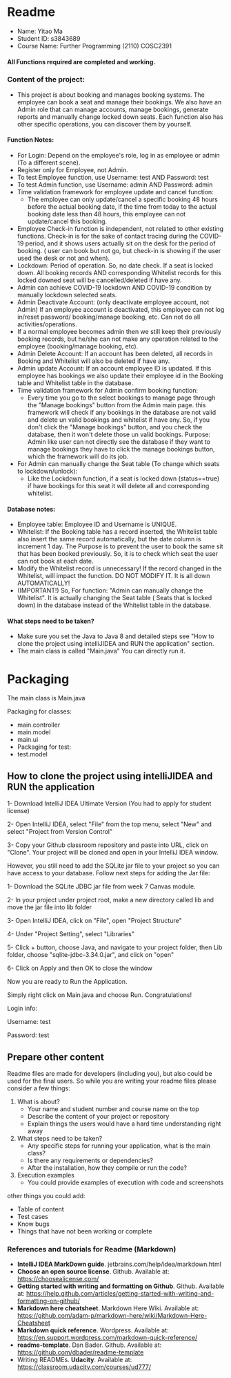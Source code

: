# Readme

- Name: Yitao Ma
- Student ID: s3843689
- Course Name: Further Programming (2110) COSC2391

#### All Functions required are completed and working.

### Content of the project:

- This project is about booking and manages booking systems. The employee can book a seat and manage their bookings. We
  also have an Admin role that can manage accounts, manage bookings, generate reports and manually change locked down
  seats. Each function also has other specific operations, you can discover them by yourself.

#### Function Notes:

- For Login: Depend on the employee's role, log in as employee or admin (To a different scene).
- Register only for Employee, not Admin.
- To test Employee function, use Username: test AND Password: test
- To test Admin function, use Username: admin AND Password: admin
- Time validation framework for employee update and cancel function:
    - The employee can only update/cancel a specific booking 48 hours before the actual booking date, if the time from
      today to the actual booking date less than 48 hours, this employee can not update/cancel this booking.
- Employee Check-in function is independent, not related to other existing functions. Check-in is for the sake of
  contact tracing during the COVID-19 period, and it shows users actually sit on the desk for the period of booking.
  ( user can book but not go, but check-in is showing if the user used the desk or not and when).
- Lockdown: Period of operation. So, no date check. If a seat is locked down. All booking records AND corresponding
  Whitelist records for this locked downed seat will be cancelled/deleted if have any.
- Admin can achieve COVID-19 lockdown AND COVID-19 condition by manually lockdown selected seats.
- Admin Deactivate Account: (only deactivate employee account, not Admin) If an employee account is deactivated, this
  employee can not log in/reset password/ booking/manage booking, etc. Can not do all activities/operations.
- If a normal employee becomes admin then we still keep their previously booking records, but he/she can not make any
  operation related to the employee (booking/manage booking, etc).
- Admin Delete Account: If an account has been deleted, all records in Booking and Whitelist will also be deleted if
  have any.
- Admin update Account: If an account employee ID is updated. If this employee has bookings we also update their
  employee id in the Booking table and Whitelist table in the database.
- Time validation framework for Admin confirm booking function:
    - Every time you go to the select bookings to manage page through the "Manage bookings" button from the Admin main
      page. this framework will check if any bookings in the database are not valid and delete un valid bookings and
      whitelist if have any. So, if you don't click the "Manage bookings" button, and you check the database, then it
      won't delete those un valid bookings. Purpose: Admin like user can not directly see the database if they want to
      manage bookings they have to click the manage bookings button, which the framework will do its job.
- For Admin can manually change the Seat table (To change which seats to lockdown/unlock):
    - Like the Lockdown function, if a seat is locked down (status==true) if have bookings for this seat it will delete
      all and corresponding whitelist.

#### Database notes:

- Employee table: Employee ID and Username is UNIQUE.
- Whitelist: If the Booking table has a record inserted, the Whitelist table also insert the same record automatically,
  but the date column is increment 1 day. The Purpose is to prevent the user to book the same sit that has been booked
  previously. So, it is to check which seat the user can not book at each date.
- Modify the Whitelist record is unnecessary! If the record changed in the Whitelist, will impact the function. DO NOT
  MODIFY IT. It is all down AUTOMATICALLY!
- (IMPORTANT!) So, For function: "Admin can manually change the Whitelist". It is actually changing the Seat table (
  Seats that is locked down) in the database instead of the Whitelist table in the database.

#### What steps need to be taken?

- Make sure you set the Java to Java 8 and detailed steps see
  "How to clone the project using intelliJIDEA and RUN the application" section.
- The main class is called "Main.java" You can directly run it.

# Packaging

The main class is Main.java

Packaging for classes:

- main.controller
- main.model
- main.ui
- Packaging for test:
- test.model

## How to clone the project using intelliJIDEA and RUN the application

1- Download IntelliJ IDEA Ultimate Version (You had to apply for student license)

2- Open IntelliJ IDEA, select "File" from the top menu, select "New" and select "Project from Version Control"

3- Copy your Github classroom repository and paste into URL, click on "Clone". Your project will be cloned and open in
your IntelliJ IDEA window.

However, you still need to add the SQLite jar file to your project so you can have access to your database. Follow next
steps for adding the Jar file:

1- Download the SQLite JDBC jar file from week 7 Canvas module.

2- In your project under project root, make a new directory called lib and move the jar file into lib folder

3- Open IntelliJ IDEA, click on "File", open "Project Structure"

4- Under "Project Setting", select "Libraries"

5- Click + button, choose Java, and navigate to your project folder, then Lib folder, choose "sqlite-jdbc-3.34.0.jar",
and click on "open"

6- Click on Apply and then OK to close the window

Now you are ready to Run the Application.

Simply right click on Main.java and choose Run. Congratulations!

Login info:

Username: test

Password: test

## Prepare other content

Readme files are made for developers (including you), but also could be used for the final users. So while you are
writing your readme files please consider a few things:

1. What is about?
    - Your name and student number and course name on the top
    - Describe the content of your project or repository
    - Explain things the users would have a hard time understanding right away
2. What steps need to be taken?
    - Any specific steps for running your application, what is the main class?
    - Is there any requirements or dependencies?
    - After the installation, how they compile or run the code?
3. Execution examples
    - You could provide examples of execution with code and screenshots

other things you could add:

- Table of content
- Test cases
- Know bugs
- Things that have not been working or complete

### References and tutorials for Readme (Markdown)

- **IntelliJ IDEA MarkDown guide**. jetbrains.com/help/idea/markdown.html
- **Choose an open source license**. Github. Available at: https://choosealicense.com/
- **Getting started with writing and formatting on Github**. Github. Available
  at: https://help.github.com/articles/getting-started-with-writing-and-formatting-on-github/
- **Markdown here cheatsheet**. Markdown Here Wiki. Available
  at: https://github.com/adam-p/markdown-here/wiki/Markdown-Here-Cheatsheet
- **Markdown quick reference**. Wordpress. Available at: https://en.support.wordpress.com/markdown-quick-reference/
- **readme-template**. Dan Bader. Github. Available at: https://github.com/dbader/readme-template
- Writing READMEs. **Udacity**. Available at: https://classroom.udacity.com/courses/ud777/

